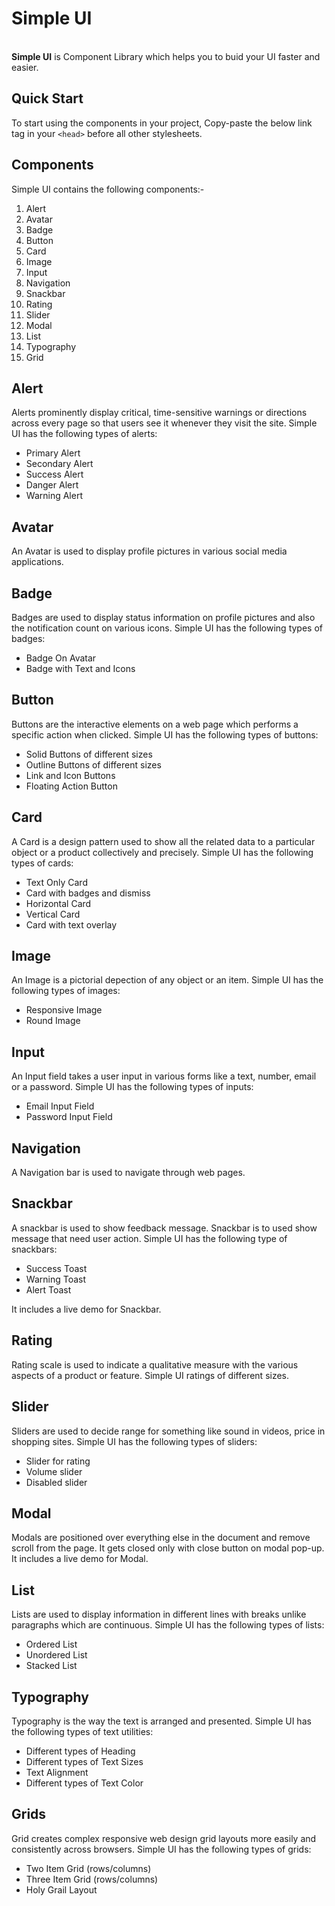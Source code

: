 <h1>Simple UI</h1>
<br>
<b>Simple UI</b> is Component Library which helps you to buid your UI faster and easier.

<h2>Quick Start</h2>

To start using the components in your project, Copy-paste the below link tag in your ```<head>``` before all other stylesheets.
    <link
        rel="stylesheet"
        href="https://simpleui-component-library.netlify.app/Components/simpleui.css"
    />
    
<h2>Components</h2>

Simple UI contains the following components:-

1. Alert
2. Avatar
3. Badge
4. Button
5. Card
6. Image
7. Input
8. Navigation
9. Snackbar
10. Rating
11. Slider
12. Modal
13. List
14. Typography
15. Grid

<h2>Alert</h2>
Alerts prominently display critical, time-sensitive warnings or directions across every page so that users see it whenever they visit the site.
Simple UI has the following types of alerts:
<ul>
    <li>Primary Alert</li>
    <li>Secondary Alert</li>
    <li>Success Alert</li>
    <li>Danger Alert</li>
    <li>Warning Alert</li>
</ul>

<h2>Avatar</h2>
An Avatar is used to display profile pictures in various social media applications.

<h2>Badge</h2>
Badges are used to display status information on profile pictures and also the notification count on various icons.
Simple UI has the following types of badges:
<ul>
    <li>Badge On Avatar</li>
    <li>Badge with Text and Icons</li>
</ul>

<h2>Button</h2>
Buttons are the interactive elements on a web page which performs a specific action when clicked.
Simple UI has the following types of buttons:
<ul>
    <li>Solid Buttons of different sizes</li>
    <li>Outline Buttons of different sizes</li>
    <li>Link and Icon Buttons</li>
    <li>Floating Action Button</li>
</ul>

<h2>Card</h2>
A Card is a design pattern used to show all the related data to a particular object or a product collectively and precisely.
Simple UI has the following types of cards:
<ul>
    <li>Text Only Card</li>
    <li>Card with badges and dismiss</li>
    <li>Horizontal Card</li>
    <li>Vertical Card</li>
    <li>Card with text overlay</li>
</ul>

<h2>Image</h2>
An Image is a pictorial depection of any object or an item.
Simple UI has the following types of images:
<ul>
    <li>Responsive Image</li>
    <li>Round Image</li>
</ul>

<h2>Input</h2>
An Input field takes a user input in various forms like a text, number, email or a password.
Simple UI has the following types of inputs:
<ul>
    <li>Email Input Field</li>
    <li>Password Input Field</li>
</ul>

<h2>Navigation</h2>
A Navigation bar is used to navigate through web pages.

<h2>Snackbar</h2>
A snackbar is used to show feedback message. Snackbar is to used show message that need user action.
Simple UI has the following type of snackbars:
<ul>
    <li>Success Toast</li>
    <li>Warning Toast</li>
    <li>Alert Toast</li>
</ul>
It includes a live demo for Snackbar.

<h2>Rating</h2>
Rating scale is used to indicate a qualitative measure with the various aspects of a product or feature.
Simple UI ratings of different sizes.

<h2>Slider</h2>
Sliders are used to decide range for something like sound in videos, price in shopping sites.
Simple UI has the following types of sliders:
<ul>
    <li>Slider for rating</li>
    <li>Volume slider</li>
    <li>Disabled slider</li>
</ul>

<h2>Modal</h2>
Modals are positioned over everything else in the document and remove scroll from the page. It gets closed only with close button on modal pop-up.
It includes a live demo for Modal.

<h2>List</h2>
Lists are used to display information in different lines with breaks unlike paragraphs which are continuous.
Simple UI has the following types of lists:
<ul>
    <li>Ordered List</li>
    <li>Unordered List</li>
    <li>Stacked List</li>
</ul>

<h2>Typography</h2>
Typography is the way the text is arranged and presented.
Simple UI has the following types of text utilities:
<ul>
    <li>Different types of Heading</li>
    <li>Different types of Text Sizes</li>
    <li>Text Alignment</li>
    <li>Different types of Text Color</li>
</ul>

<h2>Grids</h2>
Grid creates complex responsive web design grid layouts more easily and consistently across browsers.
Simple UI has the following types of grids:
<ul>
    <li>Two Item Grid (rows/columns)</li>
    <li>Three Item Grid (rows/columns)</li>
    <li>Holy Grail Layout</li>
</ul>



